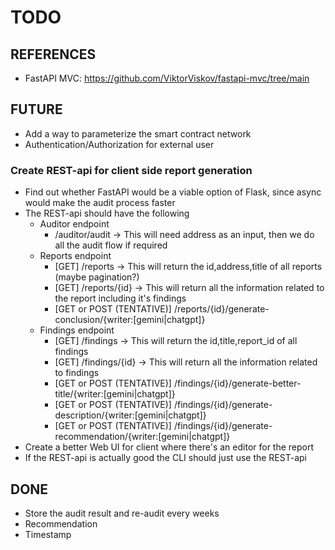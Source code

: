 # TODO

## REFERENCES
- FastAPI MVC: https://github.com/ViktorViskov/fastapi-mvc/tree/main

## FUTURE
- Add a way to parameterize the smart contract network
- Authentication/Authorization for external user

### Create REST-api for client side report generation
- Find out whether FastAPI would be a viable option of Flask, since async would make the audit process faster
- The REST-api should have the following 
    - Auditor endpoint
        - /auditor/audit -> This will need address as an input, then we do all the audit flow if required
    - Reports endpoint
        - [GET] /reports -> This will return the id,address,title of all reports (maybe pagination?)
        - [GET] /reports/{id} -> This will return all the information related to the report including it's findings
        - [GET or POST (TENTATIVE)] /reports/{id}/generate-conclusion/{writer:[gemini|chatgpt]}
    - Findings endpoint
        - [GET] /findings -> This will return the id,title,report_id of all findings
        - [GET] /findings/{id} -> This will return all the information related to findings
        - [GET or POST (TENTATIVE)] /findings/{id}/generate-better-title/{writer:[gemini|chatgpt]}
        - [GET or POST (TENTATIVE)] /findings/{id}/generate-description/{writer:[gemini|chatgpt]}
        - [GET or POST (TENTATIVE)] /findings/{id}/generate-recommendation/{writer:[gemini|chatgpt]}
- Create a better Web UI for client where there's an editor for the report
- If the REST-api is actually good the CLI should just use the REST-api

## DONE

- Store the audit result and re-audit every weeks
- Recommendation
- Timestamp
